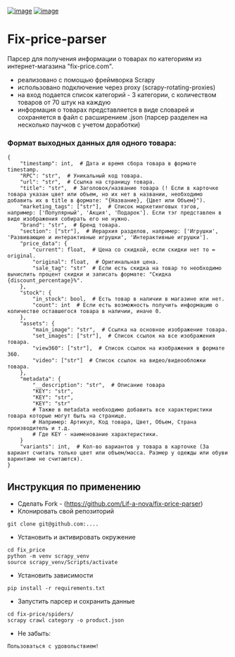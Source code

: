 [![image](https://i2.wp.com/miro.medium.com/1*V7b3rjqIpiF1fWZd4RH0aQ.jpeg)](https://scrapy.org/) [![image](https://www.vectorlogo.zone/logos/python/python-official.svg)](https://www.python.org/doc/) 

# Fix-price-parser
Парсер для получения информации о товарах по категориям из интернет-магазина "fix-price.com".
- реализовано с помощью фреймворка Scrapy
- использовано подключение через proxy (scrapy-rotating-proxies)
- на вход подается список категорий - 3 категории, с количеством товаров от 70 штук на каждую
- информация о товарах представляется в виде словарей и сохраняется в файл с расширением .json
(парсер разделен на несколько паучков с учетом доработки)

### Формат выходных данных для одного товара:
```
{
    "timestamp": int,  # Дата и время сбора товара в формате timestamp.
    "RPC": "str",  # Уникальный код товара.
    "url": "str",  # Ссылка на страницу товара.
    "title": "str",  # Заголовок/название товара (! Если в карточке товара указан цвет или объем, но их нет в названии, необходимо добавить их в title в формате: "{Название}, {Цвет или Объем}").
    "marketing_tags": ["str"],  # Список маркетинговых тэгов, например: ['Популярный', 'Акция', 'Подарок']. Если тэг представлен в виде изображения собирать его не нужно.
    "brand": "str",  # Бренд товара.
    "section": ["str"],  # Иерархия разделов, например: ['Игрушки', 'Развивающие и интерактивные игрушки', 'Интерактивные игрушки'].
    "price_data": {
        "current": float,  # Цена со скидкой, если скидки нет то = original.
        "original": float,  # Оригинальная цена.
        "sale_tag": "str"  # Если есть скидка на товар то необходимо вычислить процент скидки и записать формате: "Скидка {discount_percentage}%".
    },
    "stock": {
        "in_stock": bool,  # Есть товар в наличии в магазине или нет.
        "count": int  # Если есть возможность получить информацию о количестве оставшегося товара в наличии, иначе 0.
    },
    "assets": {
        "main_image": "str",  # Ссылка на основное изображение товара.
        "set_images": ["str"],  # Список ссылок на все изображения товара.
        "view360": ["str"],  # Список ссылок на изображения в формате 360.
        "video": ["str"]  # Список ссылок на видео/видеообложки товара.
    },
    "metadata": {
        "__description": "str",  # Описание товара
        "KEY": "str",
        "KEY": "str",
        "KEY": "str"
        # Также в metadata необходимо добавить все характеристики товара которые могут быть на странице.
        # Например: Артикул, Код товара, Цвет, Объем, Страна производитель и т.д.
        # Где KEY - наименование характеристики.
    }
    "variants": int,  # Кол-во вариантов у товара в карточке (За вариант считать только цвет или объем/масса. Размер у одежды или обуви варинтами не считаются).
}
```

## Инструкция по применению
* Сделать Fork - (https://github.com/Lif-a-nova/fix-price-parser)
* Клонировать свой репозиторий
```
git clone git@github.com:....
```
* Установить и активировать окружение
```
cd fix_price
python -m venv scrapy_venv
source scrapy_venv/Scripts/activate
```
* Установить зависимости
```
pip install -r requirements.txt
```
* Запустить парсер и сохранить данные
```
cd fix-price/spiders/
scrapy crawl category -o product.json
```
* Не забыть:
```
Пользоваться с удовольствием!
```

